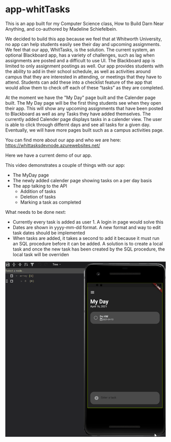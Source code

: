 # app-whitTasks

This is an app built for my Computer Science class, How to Build Darn Near Anything, and co-authored by Madeline Schiefelbein.

We decided to build this app because we feel that at Whitworth University, no app can help students easily see their day and upcoming assignments. We feel that our app, WhitTasks, is the solution. The current system, an optional Blackboard app, has a variety of challenges, such as lag when assignments are posted and a difficult to use UI. The Blackboard app is limited to only assignment postings as well. Our app provides students with the ability to add in their school schedule, as well as activities around campus that they are interested in attending, or meetings that they have to attend. Students can add these into a checklist feature of the app that would allow them to check off each of these “tasks” as they are completed.

At the moment we have the "My Day" page built and the Calender page built. The My Day page will be the first thing students see when they open their app. This will show any upcoming assignments that have been posted to Blackboard as well as any Tasks they have added themselves. The currently added Calender page displays tasks in a calender view. The user is able to click through differnt days and see all tasks for a given day. Eventually, we will have more pages built such as a campus activities page.

You can find more about our app and who we are here: https://whittasksdevnode.azurewebsites.net/

Here we have a current demo of our app.

This video demonstrates a couple of things with our app:
- The MyDay page 
- The newly added calender page showing tasks on a per day basis 
- The app talking to the API
    - Addition of tasks
    - Deletion of tasks 
    - Marking a task as completed

What needs to be done next:
- Currently every task is added as user 1. A login in page would solve this 
-  Dates are shown in yyyy-mm-dd format. A new format and way to edit task dates should be implemented
-  When tasks are added, it takes a second to add it because it must run an SQL procedure before it can be added. A solution is to create a local task and once the new task has been created by the SQL procedure, the local task will be overriden

![Here is Demo Number 2 of WhitTasks](Demo2.gif)
